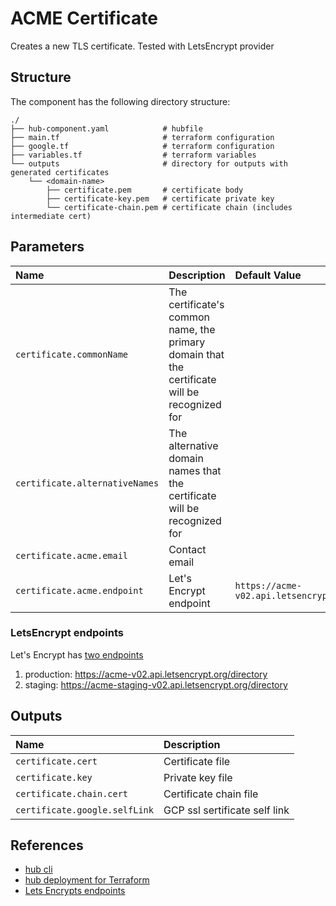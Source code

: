 # ACME Certificate

Creates a new TLS certificate. Tested with LetsEncrypt provider

## Structure

The component has the following directory structure:

```text
./
├── hub-component.yaml            # hubfile
├── main.tf                       # terraform configuration
├── google.tf                     # terraform configuration
├── variables.tf                  # terraform variables
└── outputs                       # directory for outputs with generated certificates
    └── <domain-name>
        ├── certificate.pem       # certificate body
        ├── certificate-key.pem   # certificate private key
        └── certificate-chain.pem # certificate chain (includes intermediate cert)
```

## Parameters

| Name      | Description | Default Value | Required
| :-------- | :--------   | :--------     | :--:
| `certificate.commonName` | The certificate's common name, the primary domain that the certificate will be recognized for | | x |
| `certificate.alternativeNames` | The alternative domain names that the certificate will be recognized for | | |
| `certificate.acme.email` | Contact email | | |
| `certificate.acme.endpoint` | Let's Encrypt endpoint | `https://acme-v02.api.letsencrypt.org/directory` | x |

### LetsEncrypt endpoints

Let's Encrypt has [two endpoints](https://letsencrypt.org/docs/acme-protocol-updates/#acme-v2-rfc-8555)

1. production: <https://acme-v02.api.letsencrypt.org/directory>
2. staging:    <https://acme-staging-v02.api.letsencrypt.org/directory>

## Outputs

| Name      | Description |
| :-------- | :--------   |
| `certificate.cert` | Certificate file |
| `certificate.key` | Private key file |
| `certificate.chain.cert` | Certificate chain file |
| `certificate.google.selfLink` | GCP ssl sertificate self link |

## References

* [hub cli](https://github.com/agilestacks/hub/wiki)
* [hub deployment for Terraform](https://github.com/agilestacks/hub-extensions/blob/gcp-extensions/documentation/hub-component-terraform.md)
* [Lets Encrypts endpoints](https://letsencrypt.org/docs/acme-protocol-updates/#acme-v2-rfc-8555)
